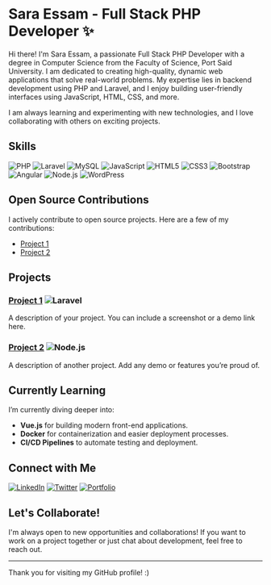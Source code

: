# Sara Essam - Full Stack PHP Developer ✨
Hi there! I'm Sara Essam, a passionate Full Stack PHP Developer with a degree in Computer Science from the Faculty of Science, Port Said University. I am dedicated to creating high-quality, dynamic web applications that solve real-world problems. My expertise lies in backend development using PHP and Laravel, and I enjoy building user-friendly interfaces using JavaScript, HTML, CSS, and more.

I am always learning and experimenting with new technologies, and I love collaborating with others on exciting projects.

## Skills
![PHP](https://img.shields.io/badge/PHP-777BB4?style=flat&logo=php&logoColor=white)
![Laravel](https://img.shields.io/badge/Laravel-EF4135?style=flat&logo=laravel&logoColor=white)
![MySQL](https://img.shields.io/badge/MySQL-4479A1?style=flat&logo=mysql&logoColor=white)
![JavaScript](https://img.shields.io/badge/JavaScript-F7DF1E?style=flat&logo=javascript&logoColor=black)
![HTML5](https://img.shields.io/badge/HTML5-E34F26?style=flat&logo=html5&logoColor=white)
![CSS3](https://img.shields.io/badge/CSS3-1572B6?style=flat&logo=css3&logoColor=white)
![Bootstrap](https://img.shields.io/badge/Bootstrap-563D7C?style=flat&logo=bootstrap&logoColor=white)
![Angular](https://img.shields.io/badge/Angular-DD0031?style=flat&logo=angular&logoColor=white)
![Node.js](https://img.shields.io/badge/Node.js-339933?style=flat&logo=node.js&logoColor=white)
![WordPress](https://img.shields.io/badge/WordPress-21759B?style=flat&logo=wordpress&logoColor=white)

## Open Source Contributions
I actively contribute to open source projects. Here are a few of my contributions:
- [Project 1](Link_to_contribution)
- [Project 2](Link_to_contribution)


## Projects
### [Project 1](Link_to_project_1) ![Laravel](https://img.shields.io/badge/Laravel-EF4135?style=flat&logo=laravel&logoColor=white)
A description of your project. You can include a screenshot or a demo link here.

### [Project 2](Link_to_project_2) ![Node.js](https://img.shields.io/badge/Node.js-339933?style=flat&logo=node.js&logoColor=white)
A description of another project. Add any demo or features you’re proud of.

## Currently Learning
I’m currently diving deeper into:
- **Vue.js** for building modern front-end applications.
- **Docker** for containerization and easier deployment processes.
- **CI/CD Pipelines** to automate testing and deployment.

## Connect with Me
[![LinkedIn](https://img.shields.io/badge/LinkedIn-0077B5?style=flat&logo=linkedin&logoColor=white)](https://www.linkedin.com/in/saraessam)
[![Twitter](https://img.shields.io/badge/Twitter-1DA1F2?style=flat&logo=twitter&logoColor=white)](https://twitter.com/saraessam)
[![Portfolio](https://img.shields.io/badge/Portfolio-FF6F61?style=flat&logo=portfolio&logoColor=white)](https://www.saraessamportfolio.com)

## Let's Collaborate!
I'm always open to new opportunities and collaborations! If you want to work on a project together or just chat about development, feel free to reach out.

---

Thank you for visiting my GitHub profile! :)
